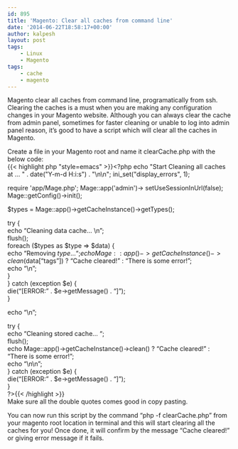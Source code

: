 ```yaml
---
id: 895
title: 'Magento: Clear all caches from command line'
date: '2014-06-22T18:58:17+00:00'
author: kalpesh
layout: post
tags:
    - Linux
    - Magento
tags:
    - cache
    - magento
---
```


Magento clear all caches from command line, programatically from ssh. Clearing the caches is a must when you are making any configuration changes in your Magento website. Although you can always clear the cache from admin panel, sometimes for faster cleaning or unable to log into admin panel reason, it’s good to have a script which will clear all the caches in Magento.

Create a file in your Magento root and name it clearCache.php with the below code:  
{{< highlight php "style=emacs" >}}<?php echo "Start Cleaning all caches at ... " . date("Y-m-d H:i:s") . "\n\n";
ini_set("display_errors", 1);

require 'app/Mage.php';
Mage::app('admin')->
setUseSessionInUrl(false);  
Mage::getConfig()->init();

$types = Mage::app()->getCacheInstance()->getTypes();

try {  
 echo “Cleaning data cache… \\n”;  
 flush();  
 foreach ($types as $type => $data) {  
 echo “Removing $type … “;  
 echo Mage::app()->getCacheInstance()->clean($data[“tags”]) ? “Cache cleared!” : “There is some error!”;  
 echo “\\n”;  
 }  
} catch (exception $e) {  
 die(“[ERROR:” . $e->getMessage() . “]”);  
}

echo “\\n”;

try {  
 echo “Cleaning stored cache… “;  
 flush();  
 echo Mage::app()->getCacheInstance()->clean() ? “Cache cleared!” : “There is some error!”;  
 echo “\\n\\n”;  
} catch (exception $e) {  
 die(“[ERROR:” . $e->getMessage() . “]”);  
}  
?>{{< /highlight >}}  
Make sure all the double quotes comes good in copy pasting.

You can now run this script by the command “php -f clearCache.php” from your magento root location in terminal and this will start clearing all the caches for you! Once done, it will confirm by the message “Cache cleared!” or giving error message if it fails.